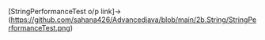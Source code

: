 [StringPerformanceTest o/p link]->(https://github.com/sahana426/Advancedjava/blob/main/2b.String/StringPerformanceTest.png)
